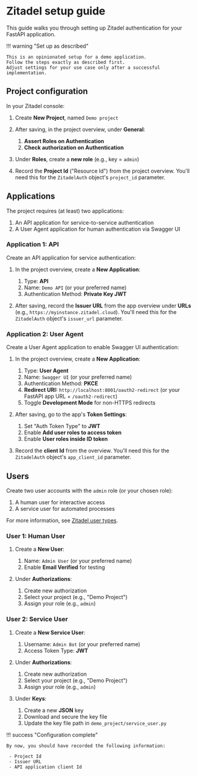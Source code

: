 # Zitadel setup guide

This guide walks you through setting up Zitadel authentication for your FastAPI application.

!!! warning "Set up as described"

    This is an opinionated setup for a demo application.
    Follow the steps exactly as described first.
    Adjust settings for your use case only after a successful implementation.


## Project configuration

In your Zitadel console:

1.  Create **New Project**, named `Demo project`

2.  After saving, in the project overview, under **General**:

    1. **Assert Roles on Authentication**
    2. **Check authorization on Authentication**

3. Under **Roles**, create a **new role** (e.g., key = `admin`)

4. Record the **Project Id** ("Resource Id") from the project overview. You'll need this for the `ZitadelAuth` object's `project_id` parameter.

## Applications

The project requires (at least) two applications:

1.  An API application for service-to-service authentication
2.  A User Agent application for human authentication via Swagger UI


### Application 1: API

Create an API application for service authentication:

1.  In the project overview, create a **New Application**:
    1. Type: **API**
    2. Name: `Demo API` (or your preferred name)
    3. Authentication Method: **Private Key JWT**

2.  After saving, record the **Issuer URL** from the app overview under **URLs**
(e.g., `https://myinstance.zitadel.cloud`).
You'll need this for the `ZitadelAuth` object's `issuer_url` parameter.


### Application 2: User Agent

Create a User Agent application to enable Swagger UI authentication:

1.  In the project overview, create a **New Application**:
    1. Type: **User Agent**
    2. Name: `Swagger UI` (or your preferred name)
    3. Authentication Method: **PKCE**
    4. **Redirect URI:** `http://localhost:8001/oauth2-redirect` (or your FastAPI app URL + `/oauth2-redirect`)
    5. Toggle **Development Mode** for non-HTTPS redirects

2. After saving, go to the app's **Token Settings**:
    1. Set "Auth Token Type" to **JWT**
    2. Enable **Add user roles to access token**
    3. Enable **User roles inside ID token**

3. Record the **client Id** from the overview. You'll need this for the
  `ZitadelAuth` object's `app_client_id` parameter.


## Users

Create two user accounts with the `admin` role (or your chosen role):

1.  A human user for interactive access
2.  A service user for automated processes

For more information, see [Zitadel user types](https://zitadel.com/docs/guides/manage/console/users).

### User 1: Human User

1. Create a **New User**:
    1. Name: `Admin User` (or your preferred name)
    2. Enable **Email Verified** for testing

2. Under **Authorizations**:
    1. Create new authorization
    2. Select your project (e.g., "Demo Project")
    3. Assign your role (e.g., `admin`)

### User 2: Service User

1. Create a **New Service User**:
    1. Username: `Admin Bot` (or your preferred name)
    2. Access Token Type: **JWT**

2. Under **Authorizations**:
    1. Create new authorization
    2. Select your project (e.g., "Demo Project")
    3. Assign your role (e.g., `admin`)

3. Under **Keys**:
    1. Create a new **JSON** key
    2. Download and secure the key file
    3. Update the key file path in `demo_project/service_user.py`


!!! success "Configuration complete"

    By now, you should have recorded the following information:

     - Project Id
     - Issuer URL
     - API application client Id
